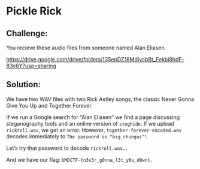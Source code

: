 # Pickle Rick

## Challenge:

You recieve these audio files from someone named Alan Eliasen.

https://drive.google.com/drive/folders/135epDZ18MdIycbBt_Fekbi8hdF-83v6Y?usp=sharing

## Solution:

We have two WAV files with two Rick Astley songs, the classic Never Gonna Give You Up and Together Forever.

If we run a Google search for “Alan Eliasen” we find a page discussing steganography tools and an online version of `steghide`. If we upload `rickroll.wav`, we get an error. However, `together-forever-encoded.wav` decodes immediately to `The password is "big_chungus"!`.

Let’s try that password to decode `rickroll.wav`...

And we have our flag: `UMDCTF-{n3v3r_g0nna_l3t_y0u_d0wn}`.

